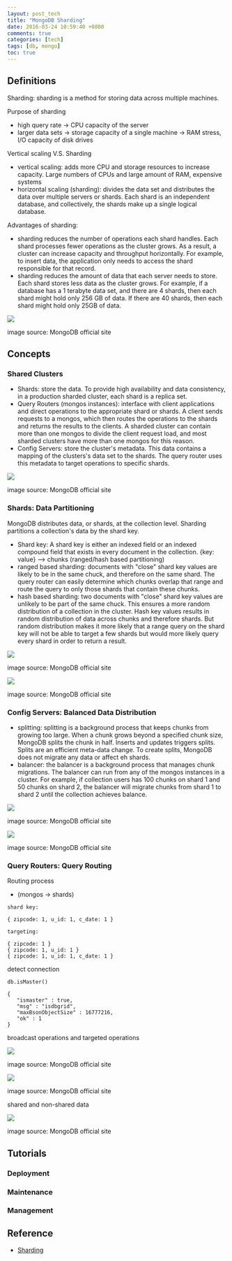 ```yaml
---
layout: post_tech
title: "MongoDB Sharding"
date: 2016-03-24 10:59:40 +0800
comments: true
categories: [tech]
tags: [db, mongo]
toc: true
---
```


## Definitions

Sharding: sharding is a method for storing data across multiple machines.

Purpose of sharding

- high query rate -> CPU capacity of the server
- larger data sets -> storage capacity of a single machine -> RAM stress, I/O capacity of disk drives

Vertical scaling V.S. Sharding

- vertical scaling: adds more CPU and storage resources to increase capacity. Large numbers of CPUs and large amount of RAM, expensive systems
- horizontal scaling (sharding): divides the data set and distributes the data over multiple servers or shards. Each shard is an independent database, and collectively, the shards make up a single logical database. 

Advantages of sharding:

- sharding reduces the number of operations each shard handles. Each shard processes fewer operations as the cluster grows. As a result, a cluster can increase capacity and throughput horizontally. For example, to insert data, the application only needs to access the shard responsible for that record.
- sharding reduces the amount of data that each server needs to store. Each shard stores less data as the cluster grows. For example, if a database has a 1 terabyte data set, and there are 4 shards, then each shard might hold only 256 GB of data. If there are 40 shards, then each shard might hold only 25GB of data.


<img src="https://docs.mongodb.org/manual/_images/sharded-collection.png" />

image source: MongoDB official site

## Concepts

### Shared Clusters

- Shards: store the data. To provide high availability and data consistency, in a production sharded cluster, each shard is a replica set.
- Query Routers (mongos instances): interface with client applications and direct operations to the appropriate shard or shards. A client sends requests to a mongos, which then routes the operations to the shards and returns the results to the clients. A sharded cluster can contain more than one mongos to divide the client request load, and most sharded clusters have more than one mongos for this reason.
- Config Servers: store the cluster's metadata. This data contains a mapping of the clusters's data set to the shards. The query router uses this metadata to target operations to specific shards.

<img src="https://docs.mongodb.org/manual/_images/sharded-cluster.png" />

image source: MongoDB official site

### Shards: Data Partitioning

MongoDB distributes data, or shards, at the collection level. Sharding partitions a collection's data by the shard key.

- Shard key: A shard key is either an indexed field or an indexed compound field that exists in every document in the collection. {key: value} --> chunks (ranged/hash based partitioning)
- ranged based sharding: documents with "close" shard key values are likely to be in the same chuck, and therefore on the same shard. The query router can easily determine which chunks overlap that range and route the query to only those shards that contain these chunks.
- hash based sharding: two documents with "close" shard key values are unlikely to be part of the same chuck. This ensures a more random distribution of a collection in the cluster. Hash key values results in random distribution of data across chunks and therefore shards. But random distribution makes it more likely that a range query on the shard key will not be able to target a few shards but would more likely query every shard in order to return a result. 

<img src="https://docs.mongodb.org/manual/_images/sharding-range-based.png" />

image source: MongoDB official site

<img src="https://docs.mongodb.org/manual/_images/sharding-hash-based.png" />

image source: MongoDB official site

### Config Servers: Balanced Data Distribution


- splitting: splitting is a background process that keeps chunks from growing too large. When a chunk grows beyond a specified chunk size, MongoDB splits the chunk in half. Inserts and updates triggers splits. Splits are an efficient meta-data change. To create splits, MongoDB does not migrate any data or affect eh shards.
- balancer: the balancer is a background process that manages chunk migrations. The balancer can run from any of the mongos instances in a cluster. For example, if collection users has 100 chunks on shard 1 and 50 chunks on shard 2, the balancer will migrate chunks from shard 1 to shard 2 until the collection achieves balance.

<img src="https://docs.mongodb.org/manual/_images/sharding-splitting.png" />

image source: MongoDB official site

<img src="https://docs.mongodb.org/manual/_images/sharding-migrating.png" />

image source: MongoDB official site


### Query Routers: Query Routing

Routing process

- (mongos -> shards)

```
shard key:

{ zipcode: 1, u_id: 1, c_date: 1 }

targeting:

{ zipcode: 1 }
{ zipcode: 1, u_id: 1 }
{ zipcode: 1, u_id: 1, c_date: 1 }

```

detect connection

```
db.isMaster()

{
   "ismaster" : true,
   "msg" : "isdbgrid",
   "maxBsonObjectSize" : 16777216,
   "ok" : 1
}
```

broadcast operations and targeted operations

<img src="https://docs.mongodb.org/manual/_images/sharded-cluster-scatter-gather-query.png" />

image source: MongoDB official site

<img src="https://docs.mongodb.org/manual/_images/sharded-cluster-targeted-query.png" />

image source: MongoDB official site

shared and non-shared data

<img src="https://docs.mongodb.org/manual/_images/sharded-cluster-mixed.png" />

image source: MongoDB official site


## Tutorials

### Deployment

### Maintenance

### Management



## Reference

- [Sharding](https://docs.mongodb.org/manual/core/sharding-introduction/)
